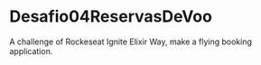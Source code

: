 # Desafio04ReservasDeVoo
A challenge of Rockeseat Ignite Elixir Way, make a flying booking application.
